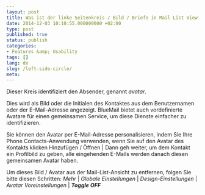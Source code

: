 ```yaml
---
layout: post
title: Was ist der linke Seitenkreis / Bild / Briefe in Mail List View? Wie zu entfernen Absender Avatar / Bild?
date: 2014-12-03 10:10:55.000000000 +02:00
type: post
published: true
status: publish
categories:
- Features &amp; Usability
tags: []
lang: de
slug: /left-side-circle/
meta:
---
```


Dieser Kreis identifiziert den Absender, genannt *avatar*.

Dies wird als Bild oder die Initialen des Kontaktes aus dem Benutzernamen oder der E-Mail-Adresse angezeigt. BlueMail bietet auch vordefinierte Avatare für einen gemeinsamen Service, um diese Dienste einfacher zu identifizieren.

Sie können den Avatar per E-Mail-Adresse personalisieren, indem Sie Ihre Phone Contacts-Anwendung verwenden, wenn Sie auf den Avatar des Kontakts klicken Hinzufügen / Öffnen \| Dann geh weiter, um dem Kontakt ein Profilbild zu geben, alle eingehenden E-Mails werden danach diesen gemeinsamen Avatar haben.

Um dieses Bild / Avatar aus der Mail-List-Ansicht zu entfernen, folgen Sie bitte diesen Schritten: *Mehr* \| *Globale Einstellungen* \| *Design-Einstellungen* \| *Avatar Voreinstellungen* \| ***Toggle OFF***

